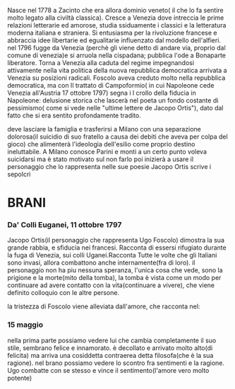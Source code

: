 Nasce nel 1778 a Zacinto che era allora dominio veneto( il che lo fa sentire molto legato alla civiltà classica).
Cresce a Venezia dove intreccia le prime relazioni letterarie ed amorose, studia ssiduamente i classici e la letteratura moderna italiana e straniera.
Si entusiasma per la rivoluzione francese e abbraccia idee libertarie ed egualitarie influenzato dal modello dell'alfieri.
nel 1796 fugge da Venezia (perchè gli viene detto di andare via, proprio dal comune di venezia)e si arruola nella cispadana; pubblica l'ode  a Bonaparte liberatore.
Torna a Venezia alla caduta del regime impegnandosi attivamente nella vita politica della nuova repubblica democratica arrivata a Venezia su posizioni radicali.
Foscolo aveva creduto molto nella repubblica democratica, ma con Il trattato di Campoformio( in cui Napoleone cede Venezia all'Austria 17 ottobre 1797) segna i l crollo della fiducia in Napoleone: delusione storica che lascerà nel poeta un fondo costante di pessimismo( come si vede nelle "ultime lettere de Jacopo Ortis"), dato dal fatto che si era sentito profondamente tradito.

deve lasciare la famiglia e trasferirsi a Milano con una separazione dolorosa(il suicidio di suo fratello a causa dei debiti che aveva per colpa del gioco) che alimenterà l'ideologia dell'esilio come proprio destino ineluttabile.
A Milano conosce Parini e monti
a un certo punto voleva suicidarsi ma è stato motivato sul non farlo
poi inizierà a usare il personaggio che lo rappresenta nelle sue poesie Jacopo Ortis
scrive i sepolcri

# BRANI

### Da' Colli Euganei, 11 ottobre 1797
Jacopo Ortis(il personaggio che rappresenta Ugo Foscolo) dimostra la sua grande rabbia, e sfiducia nei francesi.
Racconta di essersi rifugiato durante la fuga di Venezia, sui colli Uganei.Racconta Tutte le volte che gli Italiani sono invasi, allora combattono anche internamente(fra di loro). il personaggio non ha piu nessuna speranza, l'unica cosa che vede, sono la prigione e la morte(mito della tomba), la tomba è vista come un modo per continuare ad avere contatto con la vita(continuare a vivere), che viene definito colloquio con le altre persone.

la tristezza di Foscolo viene alleviata dall'amore, che racconta nel:
### 15 maggio
nella prima parte possiamo vedere lui che cambia completamente il suo stile, sembrano felice e innamorato. è decollato e arrivato molto alto(di felicita) ma arriva una cosiddetta contraerea detta filosofa(che è la sua ragione). nel brano possiamo vedere  lo scontro fra sentimenti e la ragione. Ugo combatte con se stesso e vince il sentimento(l'amore vero molto potente)